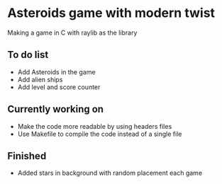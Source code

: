 # Asteroids game with modern twist 

Making a game in C with raylib as the library 

## To do list

- Add Asteroids in the game 
- Add alien ships 
- Add level and score counter

## Currently working on 

- Make the code more readable by using headers files 
- Use Makefile to compile the code instead of a single file 

## Finished 

- Added stars in background with random placement each game 